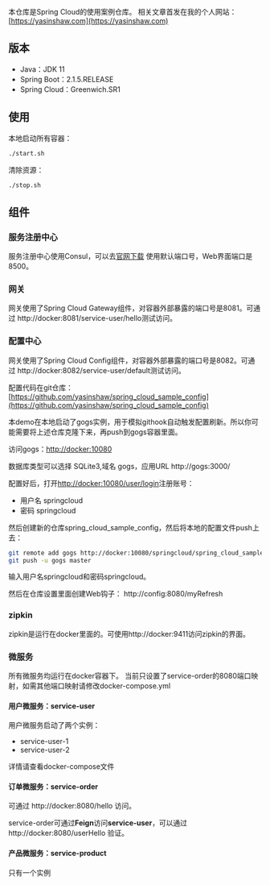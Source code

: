 本仓库是Spring Cloud的使用案例仓库。
相关文章首发在我的个人网站：[https://yasinshaw.com](https://yasinshaw.com)

## 版本
- Java：JDK 11
- Spring Boot：2.1.5.RELEASE
- Spring Cloud：Greenwich.SR1
## 使用
本地启动所有容器：
```bash
./start.sh
```
清除资源：
```bash
./stop.sh
```
## 组件

### 服务注册中心
服务注册中心使用Consul，可以去[官网下载](https://www.consul.io/downloads.html)
使用默认端口号，Web界面端口是8500。

### 网关
网关使用了Spring Cloud Gateway组件，对容器外部暴露的端口号是8081。可通过 http://docker:8081/service-user/hello测试访问。

### 配置中心
网关使用了Spring Cloud Config组件，对容器外部暴露的端口号是8082。可通过 http://docker:8082/service-user/default测试访问。

配置代码在git仓库：[https://github.com/yasinshaw/spring_cloud_sample_config](https://github.com/yasinshaw/spring_cloud_sample_config)

本demo在本地启动了gogs实例，用于模拟githook自动触发配置刷新。所以你可能需要将上述仓库克隆下来，再push到gogs容器里面。

访问gogs：[http://docker:10080](http://docker:10080)

数据库类型可以选择 SQLite3,域名 gogs，应用URL http://gogs:3000/

配置好后，打开[http://docker:10080/user/login](http://docker:10080/user/login)注册账号：
- 用户名 springcloud
- 密码 springcloud

然后创建新的仓库spring_cloud_sample_config，然后将本地的配置文件push上去：

```bash
git remote add gogs http://docker:10080/springcloud/spring_cloud_sample_config.git
git push -u gogs master
```
输入用户名springcloud和密码springcloud。

然后在仓库设置里面创建Web钩子：
http://config:8080/myRefresh

### zipkin
zipkin是运行在docker里面的。可使用http://docker:9411访问zipkin的界面。

### 微服务
所有微服务均运行在docker容器下。
当前只设置了service-order的8080端口映射，如需其他端口映射请修改docker-compose.yml

#### 用户微服务：service-user
用户微服务启动了两个实例：
- service-user-1
- service-user-2

详情请查看docker-compose文件
#### 订单微服务：service-order
可通过 http://docker:8080/hello 访问。

service-order可通过**Feign**访问**service-user**，可以通过 http://docker:8080/userHello 验证。

#### 产品微服务：service-product
只有一个实例
